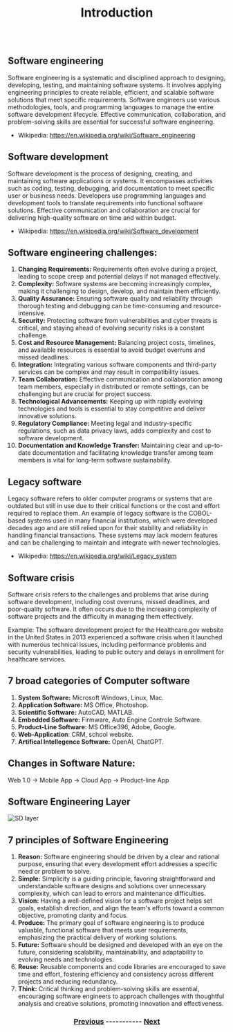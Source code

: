 <div align=center> <h1>Introduction</h1> </div>
<br />
<br />

## Software engineering
Software engineering is a systematic and disciplined approach to designing, developing, testing, and maintaining software systems. It involves applying engineering principles to create reliable, efficient, and scalable software solutions that meet specific requirements. Software engineers use various methodologies, tools, and programming languages to manage the entire software development lifecycle. Effective communication, collaboration, and problem-solving skills are essential for successful software engineering.
 - Wikipedia: https://en.wikipedia.org/wiki/Software_engineering

## Software development
Software development is the process of designing, creating, and maintaining software applications or systems. It encompasses activities such as coding, testing, debugging, and documentation to meet specific user or business needs. Developers use programming languages and development tools to translate requirements into functional software solutions. Effective communication and collaboration are crucial for delivering high-quality software on time and within budget.
 - Wikipedia: https://en.wikipedia.org/wiki/Software_development

## Software engineering challenges:
1. **Changing Requirements:** Requirements often evolve during a project, leading to scope creep and potential delays if not managed effectively.
2. **Complexity:** Software systems are becoming increasingly complex, making it challenging to design, develop, and maintain them efficiently.
3. **Quality Assurance:** Ensuring software quality and reliability through thorough testing and debugging can be time-consuming and resource-intensive.
4. **Security:** Protecting software from vulnerabilities and cyber threats is critical, and staying ahead of evolving security risks is a constant challenge.
5. **Cost and Resource Management:** Balancing project costs, timelines, and available resources is essential to avoid budget overruns and missed deadlines.
6. **Integration:** Integrating various software components and third-party services can be complex and may result in compatibility issues.
7. **Team Collaboration:** Effective communication and collaboration among team members, especially in distributed or remote settings, can be challenging but are crucial for project success.
8. **Technological Advancements:** Keeping up with rapidly evolving technologies and tools is essential to stay competitive and deliver innovative solutions.
9. **Regulatory Compliance:** Meeting legal and industry-specific regulations, such as data privacy laws, adds complexity and cost to software development.
10. **Documentation and Knowledge Transfer:** Maintaining clear and up-to-date documentation and facilitating knowledge transfer among team members is vital for long-term software sustainability.

## Legacy software
Legacy software refers to older computer programs or systems that are outdated but still in use due to their critical functions or the cost and effort required to replace them. An example of legacy software is the COBOL-based systems used in many financial institutions, which were developed decades ago and are still relied upon for their stability and reliability in handling financial transactions. These systems may lack modern features and can be challenging to maintain and integrate with newer technologies.
 - Wikipedia: https://en.wikipedia.org/wiki/Legacy_system

## Software crisis
Software crisis refers to the challenges and problems that arise during software development, including cost overruns, missed deadlines, and poor-quality software. It often occurs due to the increasing complexity of software projects and the difficulty in managing them effectively.

Example: The software development project for the Healthcare.gov website in the United States in 2013 experienced a software crisis when it launched with numerous technical issues, including performance problems and security vulnerabilities, leading to public outcry and delays in enrollment for healthcare services.

## 7 broad categories of Computer software
1. **System Software:** Microsoft Windows, Linux, Mac.
2. **Application Software:** MS Office, Photoshop.
3. **Scientific Software:** AutoCAD, MATLAB.
4. **Embedded Software:** Firmware, Auto Engine Controle Software.
5. **Product-Line Software:** MS Office396, Adobe, Google.
6. **Web-Application**: CRM, school website.
7. **Artifical Intellegence Software:** OpenAI, ChatGPT.

## Changes in Software Nature:

Web 1.0 -> Mobile App -> Cloud App -> Product-line App

## Software Engineering Layer
![SD layer](https://github.com/KKBUGHUNTER/Software_Development/assets/91019132/4fc0de05-e57a-4147-94fd-2edbd6136077)


## 7 principles of Software Engineering 
1. **Reason:** Software engineering should be driven by a clear and rational purpose, ensuring that every development effort addresses a specific need or problem to solve.
2. **Simple:** Simplicity is a guiding principle, favoring straightforward and understandable software designs and solutions over unnecessary complexity, which can lead to errors and maintenance difficulties.
3. **Vision:** Having a well-defined vision for a software project helps set goals, establish direction, and align the team's efforts toward a common objective, promoting clarity and focus.
4. **Produce:** The primary goal of software engineering is to produce valuable, functional software that meets user requirements, emphasizing the practical delivery of working solutions.
5. **Future:** Software should be designed and developed with an eye on the future, considering scalability, maintainability, and adaptability to evolving needs and technologies.
6. **Reuse:** Reusable components and code libraries are encouraged to save time and effort, fostering efficiency and consistency across different projects and reducing redundancy.
7. **Think:** Critical thinking and problem-solving skills are essential, encouraging software engineers to approach challenges with thoughtful analysis and creative solutions, promoting innovation and effectiveness.



<div align=center> <h3>
  
  [Previous](https://github.com/KKBUGHUNTER/Software_Engineering)  -----------  [Next](https://github.com/KKBUGHUNTER/Software_Engineering/blob/main/Software_Engineering_Life_Cycle-I.md)
  
  </p3> </div>
<br />

